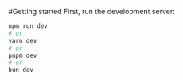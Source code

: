 #Getting started
First, run the development server:

```bash
npm run dev
# or
yarn dev
# or
pnpm dev
# or
bun dev
```
